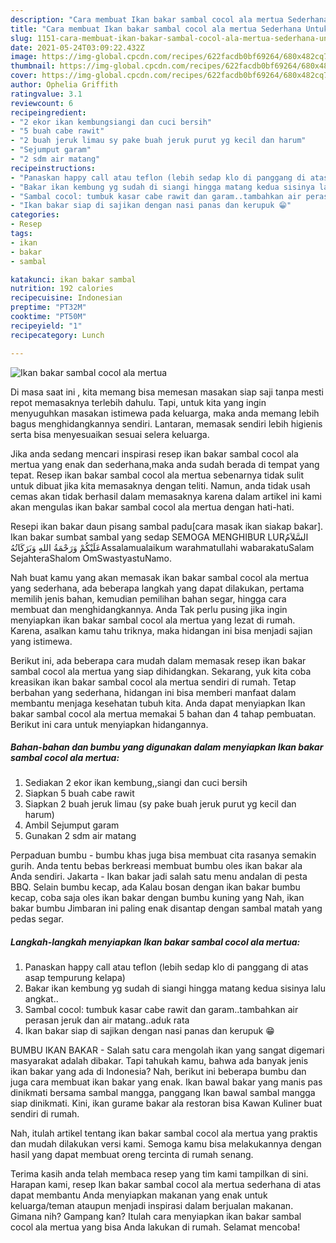 ```yaml
---
description: "Cara membuat Ikan bakar sambal cocol ala mertua Sederhana Untuk Jualan"
title: "Cara membuat Ikan bakar sambal cocol ala mertua Sederhana Untuk Jualan"
slug: 1151-cara-membuat-ikan-bakar-sambal-cocol-ala-mertua-sederhana-untuk-jualan
date: 2021-05-24T03:09:22.432Z
image: https://img-global.cpcdn.com/recipes/622facdb0bf69264/680x482cq70/ikan-bakar-sambal-cocol-ala-mertua-foto-resep-utama.jpg
thumbnail: https://img-global.cpcdn.com/recipes/622facdb0bf69264/680x482cq70/ikan-bakar-sambal-cocol-ala-mertua-foto-resep-utama.jpg
cover: https://img-global.cpcdn.com/recipes/622facdb0bf69264/680x482cq70/ikan-bakar-sambal-cocol-ala-mertua-foto-resep-utama.jpg
author: Ophelia Griffith
ratingvalue: 3.1
reviewcount: 6
recipeingredient:
- "2 ekor ikan kembungsiangi dan cuci bersih"
- "5 buah cabe rawit"
- "2 buah jeruk limau sy pake buah jeruk purut yg kecil dan harum"
- "Sejumput garam"
- "2 sdm air matang"
recipeinstructions:
- "Panaskan happy call atau teflon (lebih sedap klo di panggang di atas asap tempurung kelapa)"
- "Bakar ikan kembung yg sudah di siangi hingga matang kedua sisinya lalu angkat.."
- "Sambal cocol: tumbuk kasar cabe rawit dan garam..tambahkan air perasan jeruk dan air matang..aduk rata"
- "Ikan bakar siap di sajikan dengan nasi panas dan kerupuk 😁"
categories:
- Resep
tags:
- ikan
- bakar
- sambal

katakunci: ikan bakar sambal 
nutrition: 192 calories
recipecuisine: Indonesian
preptime: "PT32M"
cooktime: "PT50M"
recipeyield: "1"
recipecategory: Lunch

---
```



![Ikan bakar sambal cocol ala mertua](https://img-global.cpcdn.com/recipes/622facdb0bf69264/680x482cq70/ikan-bakar-sambal-cocol-ala-mertua-foto-resep-utama.jpg)

Di masa  saat ini , kita memang bisa memesan masakan siap saji tanpa mesti repot memasaknya terlebih dahulu. Tapi, untuk kita yang ingin menyuguhkan masakan istimewa pada keluarga, maka anda memang lebih bagus menghidangkannya sendiri. Lantaran, memasak sendiri lebih higienis serta bisa menyesuaikan sesuai selera keluarga.

Jika anda sedang mencari inspirasi resep ikan bakar sambal cocol ala mertua yang enak dan sederhana,maka anda sudah berada di tempat yang tepat. Resep ikan bakar sambal cocol ala mertua  sebenarnya tidak sulit untuk dibuat jika kita memasaknya dengan teliti. Namun, anda tidak usah cemas akan tidak berhasil dalam memasaknya 
karena dalam artikel ini kami akan mengulas ikan bakar sambal cocol ala mertua dengan hati-hati.  

Resepi ikan bakar daun pisang sambal padu[cara masak ikan siakap bakar]. Ikan bakar sumbat sambal yang sedap SEMOGA MENGHIBUR LURالسَّلاَمُ عَلَيْكُمْ وَرَحْمَةُ اللهِ وَبَرَكَاتُهُAssalamualaikum warahmatullahi wabarakatuSalam SejahteraShalom OmSwastyastuNamo.

Nah buat kamu yang akan memasak ikan bakar sambal cocol ala mertua yang sederhana, ada beberapa langkah yang dapat dilakukan, pertama memilih jenis bahan, kemudian pemilihan bahan segar, hingga cara membuat dan menghidangkannya. Anda Tak perlu pusing jika ingin menyiapkan ikan bakar sambal cocol ala mertua yang lezat di rumah. Karena, asalkan kamu  tahu triknya, maka hidangan ini bisa menjadi sajian yang istimewa.

Berikut ini, ada beberapa cara mudah dalam memasak resep ikan bakar sambal cocol ala mertua yang siap dihidangkan. Sekarang, yuk kita coba kreasikan ikan bakar sambal cocol ala mertua sendiri di rumah. Tetap berbahan yang sederhana, hidangan ini bisa memberi manfaat dalam membantu menjaga kesehatan tubuh kita. Anda dapat menyiapkan Ikan bakar sambal cocol ala mertua memakai 5 bahan dan 4 tahap pembuatan. Berikut ini cara untuk menyiapkan hidangannya.

<!--inarticleads1-->

##### Bahan-bahan dan bumbu yang digunakan dalam menyiapkan Ikan bakar sambal cocol ala mertua:

1. Sediakan 2 ekor ikan kembung,,siangi dan cuci bersih
1. Siapkan 5 buah cabe rawit
1. Siapkan 2 buah jeruk limau (sy pake buah jeruk purut yg kecil dan harum)
1. Ambil Sejumput garam
1. Gunakan 2 sdm air matang


Perpaduan bumbu - bumbu khas juga bisa membuat cita rasanya semakin gurih. Anda tentu bebas berkreasi membuat bumbu oles ikan bakar ala Anda sendiri. Jakarta - Ikan bakar jadi salah satu menu andalan di pesta BBQ. Selain bumbu kecap, ada Kalau bosan dengan ikan bakar bumbu kecap, coba saja oles ikan bakar dengan bumbu kuning yang Nah, ikan bakar bumbu Jimbaran ini paling enak disantap dengan sambal matah yang pedas segar. 

<!--inarticleads2-->

##### Langkah-langkah menyiapkan Ikan bakar sambal cocol ala mertua:

1. Panaskan happy call atau teflon (lebih sedap klo di panggang di atas asap tempurung kelapa)
1. Bakar ikan kembung yg sudah di siangi hingga matang kedua sisinya lalu angkat..
1. Sambal cocol: tumbuk kasar cabe rawit dan garam..tambahkan air perasan jeruk dan air matang..aduk rata
1. Ikan bakar siap di sajikan dengan nasi panas dan kerupuk 😁


BUMBU IKAN BAKAR - Salah satu cara mengolah ikan yang sangat digemari masyarakat adalah dibakar. Tapi tahukah kamu, bahwa ada banyak jenis ikan bakar yang ada di Indonesia? Nah, berikut ini beberapa bumbu dan juga cara membuat ikan bakar yang enak. Ikan bawal bakar yang manis pas dinikmati bersama sambal mangga, panggang Ikan bawal sambal mangga siap dinikmati. Kini, ikan gurame bakar ala restoran bisa Kawan Kuliner buat sendiri di rumah. 

Nah, itulah artikel tentang  ikan bakar sambal cocol ala mertua  yang praktis dan mudah dilakukan versi kami. Semoga kamu bisa melakukannya dengan hasil yang dapat membuat oreng tercinta di rumah senang. 

Terima kasih anda telah membaca resep yang tim kami tampilkan di sini. Harapan kami, resep  Ikan bakar sambal cocol ala mertua sederhana di atas dapat membantu Anda menyiapkan makanan yang enak untuk keluarga/teman ataupun menjadi inspirasi dalam berjualan makanan. Gimana nih? Gampang kan? Itulah cara menyiapkan ikan bakar sambal cocol ala mertua yang bisa Anda lakukan di rumah. Selamat mencoba!

